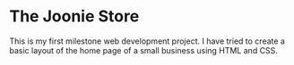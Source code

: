 # The Joonie Store

This is my first milestone web development project. I have tried to create a basic layout of the home page of a small business using HTML and CSS.
